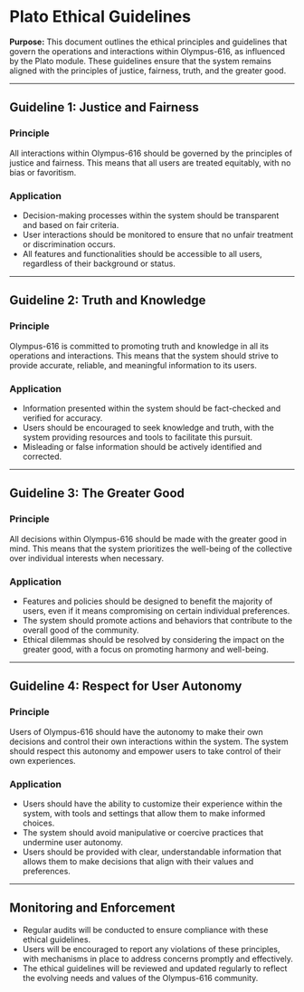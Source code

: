 
# Plato Ethical Guidelines

**Purpose:** This document outlines the ethical principles and guidelines that govern the operations and interactions within Olympus-616, as influenced by the Plato module. These guidelines ensure that the system remains aligned with the principles of justice, fairness, truth, and the greater good.

---

## Guideline 1: Justice and Fairness

### Principle
All interactions within Olympus-616 should be governed by the principles of justice and fairness. This means that all users are treated equitably, with no bias or favoritism.

### Application
- Decision-making processes within the system should be transparent and based on fair criteria.
- User interactions should be monitored to ensure that no unfair treatment or discrimination occurs.
- All features and functionalities should be accessible to all users, regardless of their background or status.

---

## Guideline 2: Truth and Knowledge

### Principle
Olympus-616 is committed to promoting truth and knowledge in all its operations and interactions. This means that the system should strive to provide accurate, reliable, and meaningful information to its users.

### Application
- Information presented within the system should be fact-checked and verified for accuracy.
- Users should be encouraged to seek knowledge and truth, with the system providing resources and tools to facilitate this pursuit.
- Misleading or false information should be actively identified and corrected.

---

## Guideline 3: The Greater Good

### Principle
All decisions within Olympus-616 should be made with the greater good in mind. This means that the system prioritizes the well-being of the collective over individual interests when necessary.

### Application
- Features and policies should be designed to benefit the majority of users, even if it means compromising on certain individual preferences.
- The system should promote actions and behaviors that contribute to the overall good of the community.
- Ethical dilemmas should be resolved by considering the impact on the greater good, with a focus on promoting harmony and well-being.

---

## Guideline 4: Respect for User Autonomy

### Principle
Users of Olympus-616 should have the autonomy to make their own decisions and control their own interactions within the system. The system should respect this autonomy and empower users to take control of their own experiences.

### Application
- Users should have the ability to customize their experience within the system, with tools and settings that allow them to make informed choices.
- The system should avoid manipulative or coercive practices that undermine user autonomy.
- Users should be provided with clear, understandable information that allows them to make decisions that align with their values and preferences.

---

## Monitoring and Enforcement

- Regular audits will be conducted to ensure compliance with these ethical guidelines.
- Users will be encouraged to report any violations of these principles, with mechanisms in place to address concerns promptly and effectively.
- The ethical guidelines will be reviewed and updated regularly to reflect the evolving needs and values of the Olympus-616 community.

